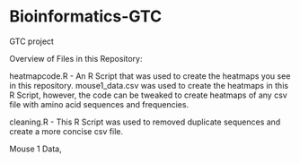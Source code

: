 # Bioinformatics-GTC
GTC project 

Overview of Files in this Repository:

heatmapcode.R - An R Script that was used to create the heatmaps you see in this repository. mouse1_data.csv was used to create the heatmaps in this R Script, however, the code can be tweaked to create heatmaps of any csv file with amino acid sequences and frequencies. 

cleaning.R - This R Script was used to removed duplicate sequences and create a more concise csv file.

Mouse 1 Data, 
